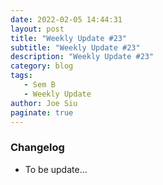 ```yaml
---
date: 2022-02-05 14:44:31
layout: post
title: "Weekly Update #23"
subtitle: "Weekly Update #23"
description: "Weekly Update #23"
category: blog
tags:
   - Sem B
   - Weekly Update
author: Joe Siu
paginate: true
---
```

### Changelog

* To be update...
